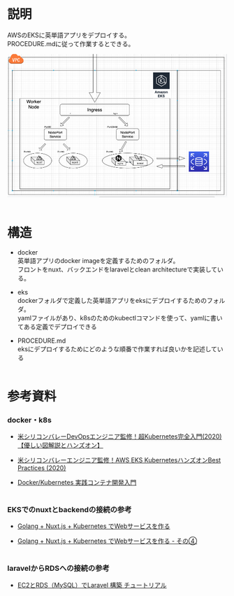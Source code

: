 # 説明
AWSのEKSに英単語アプリをデプロイする。<br>
PROCEDURE.mdに従って作業するとできる。

![alt text](./eks_structure.png "eks_structure")<br><br>

# 構造
- docker<br>
英単語アプリのdocker imageを定義するためのフォルダ。<br>
フロントをnuxt、バックエンドをlaravelとclean architectureで実装している。

- eks<br>
dockerフォルダで定義した英単語アプリをeksにデプロイするためのフォルダ。<br>
yamlファイルがあり、k8sのためのkubectlコマンドを使って、yamlに書いてある定義でデプロイできる

- PROCEDURE.md<br>
eksにデプロイするためにどのような順番で作業すれば良いかを記述している<br><br>

# 参考資料
### docker・k8s
- [米シリコンバレーDevOpsエンジニア監修！超Kubernetes完全入門(2020)【優しい図解説とハンズオン】](https://www.udemy.com/course/kubernetes-docker-container-devops-kanzen-nyumon/)

- [米シリコンバレーエンジニア監修！AWS EKS KubernetesハンズオンBest Practices (2020)](https://www.udemy.com/course/aws-eks-kubernetes-docker-devops-best-practices-2020/)

- [Docker/Kubernetes 実践コンテナ開発入門](https://www.amazon.co.jp/Docker-Kubernetes-%E5%AE%9F%E8%B7%B5%E3%82%B3%E3%83%B3%E3%83%86%E3%83%8A%E9%96%8B%E7%99%BA%E5%85%A5%E9%96%80-%E5%B1%B1%E7%94%B0-%E6%98%8E%E6%86%B2/dp/4297100339)<br><br>

### EKSでのnuxtとbackendの接続の参考
- [Golang + Nuxt.js + Kubernetes でWebサービスを作る](https://github.com/famasoon/gatsby-starter-blog/blob/4c696645707d0cdd33950820b647733088dd2d43/src/pages/Golang%20%2B%20Nuxt.js%20%2B%20Kubernetes%20%E3%81%A7web%E3%82%B5%E3%83%BC%E3%83%93%E3%82%B9%E3%82%92%E4%BD%9C%E3%82%8B/index.md)

- [Golang + Nuxt.js + Kubernetes でWebサービスを作る - その④](https://famasoon.hatenablog.com/entry/2019/08/08/010926)<br><br>

### laravelからRDSへの接続の参考
- [EC2とRDS（MySQL）でLaravel 構築 チュートリアル](https://noumenon-th.net/programming/2020/04/10/ec2-rds-laravel/)